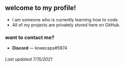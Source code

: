 ## **welcome to my profile!**
* I am someone who is currently learning how to code.
* All of my projects are privately stored here on GitHub.

### want to contact me?
* **Discord** — kneecaps#5974

###### Last updated 7/15/2021
